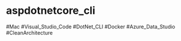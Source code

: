 # aspdotnetcore_cli
#Mac #Visual_Studio_Code #DotNet_CLI  #Docker #Azure_Data_Studio
#CleanArchitecture
